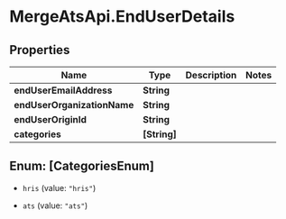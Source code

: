 # MergeAtsApi.EndUserDetails

## Properties

Name | Type | Description | Notes
------------ | ------------- | ------------- | -------------
**endUserEmailAddress** | **String** |  | 
**endUserOrganizationName** | **String** |  | 
**endUserOriginId** | **String** |  | 
**categories** | **[String]** |  | 



## Enum: [CategoriesEnum]


* `hris` (value: `"hris"`)

* `ats` (value: `"ats"`)




